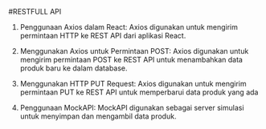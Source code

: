 #RESTFULL API
1. Penggunaan Axios dalam React: Axios digunakan untuk mengirim permintaan HTTP ke REST API dari aplikasi React.

2. Menggunakan Axios untuk Permintaan POST: Axios digunakan untuk mengirim permintaan POST ke REST API untuk menambahkan data produk baru ke dalam database.

3. Menggunakan HTTP PUT Request: Axios digunakan untuk mengirim permintaan PUT ke REST API untuk memperbarui data produk yang ada

4. Penggunaan MockAPI: MockAPI digunakan sebagai server simulasi untuk menyimpan dan mengambil data produk.